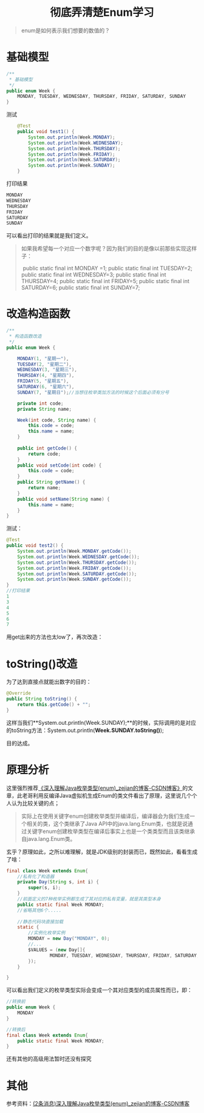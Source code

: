 <h1 align="center">彻底弄清楚Enum学习</h1>

> enum是如何表示我们想要的数值的？



# 基础模型

```java
/**
 * 基础模型
 */
public enum Week {
    MONDAY, TUESDAY, WEDNESDAY, THURSDAY, FRIDAY, SATURDAY, SUNDAY
}
```

测试

```java
    @Test
    public void test1() {
        System.out.println(Week.MONDAY);
        System.out.println(Week.WEDNESDAY);
        System.out.println(Week.THURSDAY);
        System.out.println(Week.FRIDAY);
        System.out.println(Week.SATURDAY);
        System.out.println(Week.SUNDAY);
    }
```

打印结果

```java
MONDAY
WEDNESDAY
THURSDAY
FRIDAY
SATURDAY
SUNDAY
```

可以看出打印的结果就是我们定义。

> 如果我希望每一个对应一个数字呢？因为我们的目的是像以前那些实现这样子：
>
> ​    public static final int MONDAY =1;     public static final int TUESDAY=2;     public static final int WEDNESDAY=3;     public static final int THURSDAY=4;     public static final int FRIDAY=5;     public static final int SATURDAY=6;     public static final int SUNDAY=7;



# 改造构造函数

```java
/**
 * 构造函数改造
 */
public enum Week {

    MONDAY(1, "星期一"),
    TUESDAY(2, "星期二"),
    WEDNESDAY(3, "星期三"),
    THURSDAY(4, "星期四"),
    FRIDAY(5, "星期五"),
    SATURDAY(6, "星期六"),
    SUNDAY(7, "星期日");//当想往枚举类加方法的时候这个后面必须有分号

    private int code;
    private String name;

    Week(int code, String name) {
        this.code = code;
        this.name = name;
    }
    
    public int getCode() {
        return code;
    }
    public void setCode(int code) {
        this.code = code;
    }
    public String getName() {
        return name;
    }
    public void setName(String name) {
        this.name = name;
    }
}
```

测试：

```java
@Test
public void test2() {
    System.out.println(Week.MONDAY.getCode());
    System.out.println(Week.WEDNESDAY.getCode());
    System.out.println(Week.THURSDAY.getCode());
    System.out.println(Week.FRIDAY.getCode());
    System.out.println(Week.SATURDAY.getCode());
    System.out.println(Week.SUNDAY.getCode());
}
//打印结果
1
3
4
5
6
7
```

用get出来的方法也太low了，再次改造：

# toString()改造

为了达到直接点就能出数字的目的：

```java
@Override
public String toString() {
    return this.getCode() + "";
}
```

这样当我们**System.out.println(Week.SUNDAY);**的时候，实际调用的是对应的toString方法：System.out.println(**Week.SUNDAY.toString()**);

目的达成。



# 原理分析



这里强烈推荐[《深入理解Java枚举类型(enum)_zejian的博客-CSDN博客》](https://blog.csdn.net/javazejian/article/details/71333103?utm_medium=distribute.pc_relevant_t0.none-task-blog-BlogCommendFromMachineLearnPai2-1.channel_param&depth_1-utm_source=distribute.pc_relevant_t0.none-task-blog-BlogCommendFromMachineLearnPai2-1.channel_param)的文章，此老哥利用反编译Java虚拟机生成Enum的类文件看出了原理，这里说几个个人认为比较关键的点；

>实际上在使用关键字enum创建枚举类型并编译后，编译器会为我们生成一个相关的类，这个类继承了Java API中的java.lang.Enum类，也就是说通过关键字enum创建枚举类型在编译后事实上也是一个类类型而且该类继承自java.lang.Enum类。

玄乎？原理如此，之所以难理解，就是JDK级别的封装而已，既然如此，看看生成了啥：

```java
final class Week extends Enum{
    //私有化了构造器
    private Day(String s, int i) {
        super(s, i);
    }
    //前面定义的7种枚举实例都生成了其对应的私有变量，就是其类型本身
    public static final Week MONDAY;
    //省略其他6个.....
    
    //静态代码块直接加载
    static {
        //实例化枚举实例
        MONDAY = new Day("MONDAY", 0);
        //...
        $VALUES = (new Day[]{
                MONDAY, TUESDAY, WEDNESDAY, THURSDAY, FRIDAY, SATURDAY, SUNDAY
        });
    }

}
```

可以看出我们定义的枚举类型实际会变成一个其对应类型的成员属性而已，即：

```java
//转换前
public enum Week {
    MONDAY
}

//转换后
final class Week extends Enum{
    public static final Week MONDAY;
}
```



还有其他的高级用法暂时还没有探究











# 其他

参考资料：[(2条消息)深入理解Java枚举类型(enum)_zejian的博客-CSDN博客](https://blog.csdn.net/javazejian/article/details/71333103?utm_medium=distribute.pc_relevant_t0.none-task-blog-BlogCommendFromMachineLearnPai2-1.channel_param&depth_1-utm_source=distribute.pc_relevant_t0.none-task-blog-BlogCommendFromMachineLearnPai2-1.channel_param)

